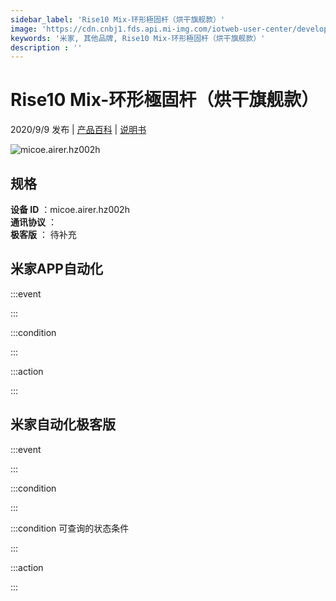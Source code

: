 ```yaml
---
sidebar_label: 'Rise10 Mix-环形極固杆（烘干旗舰款）'
image: 'https://cdn.cnbj1.fds.api.mi-img.com/iotweb-user-center/developer_1679048479177EzVakdLa.png?GalaxyAccessKeyId=AKVGLQWBOVIRQ3XLEW&Expires=9223372036854775807&Signature=olqZ+BCdp/fLcUUlQ1eVKEOs3/U='
keywords: '米家, 其他品牌, Rise10 Mix-环形極固杆（烘干旗舰款）'
description : ''
---
```

# Rise10 Mix-环形極固杆（烘干旗舰款）

2020/9/9 发布 | [产品百科](https://home.mi.com/webapp/content/baike/product/index.html?model=micoe.airer.hz002h/) | [说明书](https://home.mi.com/views/introduction.html?model=micoe.airer.hz002h&region=cn)

![micoe.airer.hz002h](https://cdn.cnbj1.fds.api.mi-img.com/iotweb-user-center/developer_1679048479177EzVakdLa.png?GalaxyAccessKeyId=AKVGLQWBOVIRQ3XLEW&Expires=9223372036854775807&Signature=olqZ+BCdp/fLcUUlQ1eVKEOs3/U=)

## 规格  
> 
**设备 ID** ：micoe.airer.hz002h  
**通讯协议** ：  
**极客版**  ： 待补充 


## 米家APP自动化  

:::event  

:::

:::condition  

:::

:::action   

:::

## 米家自动化极客版  

:::event  

:::

:::condition  

:::

:::condition 可查询的状态条件  

:::

:::action  

:::

        
